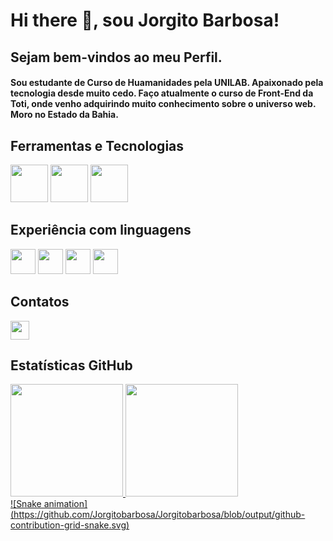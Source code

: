 # Hi there 👋, sou Jorgito Barbosa!
## Sejam bem-vindos ao meu Perfil.

#### Sou estudante de Curso de Huamanidades pela UNILAB. Apaixonado pela tecnologia desde muito cedo. Faço atualmente o curso de Front-End da Toti, onde venho adquirindo muito conhecimento sobre o universo web. Moro no Estado da Bahia. 

## Ferramentas e Tecnologias

<img loading= "lazy" src="https://cdn.jsdelivr.net/gh/devicons/devicon@latest/icons/github/github-original-wordmark.svg" width="60"> <img src="https://cdn.jsdelivr.net/gh/devicons/devicon@latest/icons/vscode/vscode-original.svg" width="60"> <img src="https://cdn.jsdelivr.net/gh/devicons/devicon@latest/icons/vercel/vercel-line-wordmark.svg" width= "60">
## Experiência com linguagens
<img src="https://cdn.jsdelivr.net/gh/devicons/devicon@latest/icons/html5/html5-original-wordmark.svg" width ="40"> <img src="https://cdn.jsdelivr.net/gh/devicons/devicon@latest/icons/css3/css3-original-wordmark.svg" width="40"> <img src="https://cdn.jsdelivr.net/gh/devicons/devicon@latest/icons/javascript/javascript-original.svg" width="40"> <img src="https://cdn.jsdelivr.net/gh/devicons/devicon@latest/icons/react/react-original-wordmark.svg" width="40">
## Contatos
<a href="https://www.linkedin.com/in/jorgito-barbosa/" target="blank"><img src="https://cdn.jsdelivr.net/gh/devicons/devicon@latest/icons/linkedin/linkedin-original.svg" width="30"><a/>
## Estatísticas GitHub
<div>
<a href="https://github.com/Jorgitobarbosa">
<img loading="lazy" height="180em" src="https://github-readme-stats.vercel.app/api/top-langs/?username=Jorgitobarbosa&layout=compact&langs_count=7&theme=dracula"/>
<img loading="lazy" height="180em" src="https://github-readme-stats.vercel.app/api?username=Jorgitobarbosa&show_icons=true&theme=dracula&include_all_commits=true&count_private=true"/>
</div>
![Snake animation](https://github.com/Jorgitobarbosa/Jorgitobarbosa/blob/output/github-contribution-grid-snake.svg)
